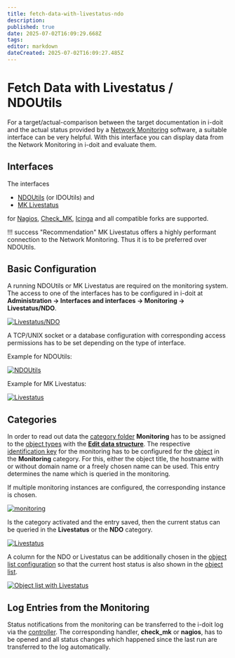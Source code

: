 ```yaml
---
title: fetch-data-with-livestatus-ndo
description: 
published: true
date: 2025-07-02T16:09:29.668Z
tags: 
editor: markdown
dateCreated: 2025-07-02T16:09:27.485Z
---
```


# Fetch Data with Livestatus / NDOUtils

For a target/actual-comparison between the target documentation in i-doit and the actual status provided by a [Network Monitoring](./index.md) software, a suitable interface can be very helpful. With this interface you can display data from the Network Monitoring in i-doit and evaluate them.

## Interfaces

The interfaces

-   [NDOUtils](https://exchange.nagios.org/directory/Addons/Database-Backends/NDOUtils/details) (or IDOUtils) and
-   [MK Livestatus](https://mathias-kettner.de/checkmk_livestatus.html)

for [Nagios](https://www.nagios.org/), [Check\_MK](http://mathias-kettner.com/check_mk.html), [Icinga](https://www.icinga.org/) and all compatible forks are supported.

!!! success "Recommendation"
    MK Livestatus offers a highly performant connection to the Network Monitoring. Thus it is to be preferred over NDOUtils.

## Basic Configuration

A running NDOUtils or MK Livestatus are required on the monitoring system. The access to one of the interfaces has to be configured in i-doit at **Administration → Interfaces and interfaces → Monitoring → Livestatus/NDO**.

[![Livestatus/NDO](../../assets/images/en/automation-and-integration/network-monitoring/fetch-data-with-livestatus/1-fdwls.png)](../../assets/images/en/automation-and-integration/network-monitoring/fetch-data-with-livestatus/1-fdwls.png)

A TCP/UNIX socket or a database configuration with corresponding access permissions has to be set depending on the type of interface.

Example for NDOUtils:

[![NDOUtils](../../assets/images/en/automation-and-integration/network-monitoring/fetch-data-with-livestatus/2-fdwls.png)](../../assets/images/en/automation-and-integration/network-monitoring/fetch-data-with-livestatus/2-fdwls.png)

Example for MK Livestatus:

[![Livestatus](../../assets/images/en/automation-and-integration/network-monitoring/fetch-data-with-livestatus/3-fdwls.png)](../../assets/images/en/automation-and-integration/network-monitoring/fetch-data-with-livestatus/3-fdwls.png)

## Categories

In order to read out data the [category folder](../../basics/structure-of-the-it-documentation.md) **Monitoring** has to be assigned to the [object types](../../basics/structure-of-the-it-documentation.md) with the **[Edit data structure](../../basics/assignment-of-categories-to-object-types.md)**. The respective [identification key](../../basics/unique-references.md) for the monitoring has to be configured for the [object](../../basics/structure-of-the-it-documentation.md) in the **Monitoring** category. For this, either the object title, the hostname with or without domain name or a freely chosen name can be used. This entry determines the name which is queried in the monitoring.

If multiple monitoring instances are configured, the corresponding instance is chosen.

[![monitoring](../../assets/images/en/automation-and-integration/network-monitoring/fetch-data-with-livestatus/4-fdwls.png)](../../assets/images/en/automation-and-integration/network-monitoring/fetch-data-with-livestatus/4-fdwls.png)

Is the category activated and the entry saved, then the current status can be queried in the **Livestatus** or the **NDO** category.

[![Livestatus](../../assets/images/en/automation-and-integration/network-monitoring/fetch-data-with-livestatus/5-fdwls.png)](../../assets/images/en/automation-and-integration/network-monitoring/fetch-data-with-livestatus/5-fdwls.png)

A column for the NDO or Livestatus can be additionally chosen in the [object list configuration](../../basics/object-list/configuration-of-the-list-view.md) so that the current host status is also shown in the [object list](../../basics/object-list/index.md).

[![Object list with Livestatus](../../assets/images/en/automation-and-integration/network-monitoring/fetch-data-with-livestatus/6-fdwls.png)](../../assets/images/en/automation-and-integration/network-monitoring/fetch-data-with-livestatus/6-fdwls.png)

## Log Entries from the Monitoring

Status notifications from the monitoring can be transferred to the i-doit log via the [controller](../cli/index.md). The corresponding handler, **check_mk** or **nagios**, has to be opened and all status changes which happened since the last run are transferred to the log automatically.
